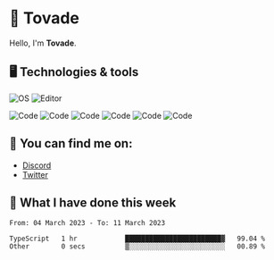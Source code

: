 # 👋 Tovade
Hello, I'm **Tovade**.

## 🖥️ Technologies & tools

![OS](https://img.shields.io/badge/OS-Windows-informational?style=flat&logo=OS&logoColor=white&color=2bbc8a)
![Editor](https://img.shields.io/badge/Editor-VScode-informational?style=flat&logo=Editor&logoColor=white&color=2bbc8a)

![Code](https://img.shields.io/badge/Code-Javascript-informational?style=flat&logo=Code&logoColor=white&color=2bbc8a)
![Code](https://img.shields.io/badge/Code-Nodejs-informational?style=flat&logo=Code&logoColor=white&color=2bbc8a)
![Code](https://img.shields.io/badge/Code-Typescript-informational?style=flat&logo=Code&logoColor=white&color=2bbc8a) 
![Code](https://img.shields.io/badge/Code-HTML-informational?style=flat&logo=Code&logoColor=white&color=2bbc8a)
![Code](https://img.shields.io/badge/Code-CSS-informational?style=flat&logo=Code&logoColor=white&color=2bbc8a)
![Code](https://img.shields.io/badge/Code-React-informational?style=flat&logo=Code&logoColor=white&color=2bbc8a)

## 👭 You can find me on:
- [Discord](https://discord.gg/y3eQ8wraD5)
- [Twitter](https://twitter.com/tovados)
## 📰 What I have done this week
<!--START_SECTION:waka-->

```text
From: 04 March 2023 - To: 11 March 2023

TypeScript   1 hr            ████████████████████████▓   99.04 %
Other        0 secs          ▒░░░░░░░░░░░░░░░░░░░░░░░░   00.89 %
```

<!--END_SECTION:waka-->
